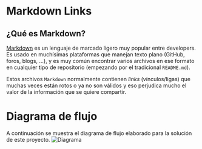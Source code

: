 # Markdown Links

## ¿Qué es Markdown?

[Markdown](https://es.wikipedia.org/wiki/Markdown) es un lenguaje de marcado
ligero muy popular entre developers. Es usado en muchísimas plataformas que
manejan texto plano (GitHub, foros, blogs, ...), y es muy común
encontrar varios archivos en ese formato en cualquier tipo de repositorio
(empezando por el tradicional `README.md`).

Estos archivos `Markdown` normalmente contienen _links_ (vínculos/ligas) que
muchas veces están rotos o ya no son válidos y eso perjudica mucho el valor de
la información que se quiere compartir.

# Diagrama de flujo

A continuación se muestra el diagrama de flujo elaborado para la solución de este proyecto.
![Diagrama](https://i.ibb.co/w6YRPpy/My-Diagrama.jpg)
